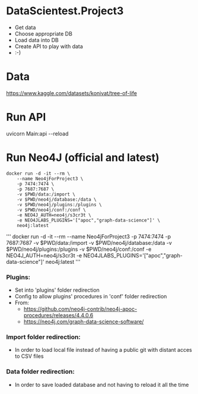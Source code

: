 # DataScientest.Project3
- Get data
- Choose appropriate DB
- Load data into DB
- Create API to play with data
- :-)

# Data
https://www.kaggle.com/datasets/konivat/tree-of-life

# Run API
uvicorn Main:api --reload

# Run Neo4J (official and latest)
```
docker run -d -it --rm \  
    --name Neo4jForProject3 \  
    -p 7474:7474 \  
    -p 7687:7687 \  
    -v $PWD/data:/import \  
    -v $PWD/neo4j/database:/data \  
    -v $PWD/neo4j/plugins:/plugins \  
    -v $PWD/neo4j/conf:/conf \  
    -e NEO4J_AUTH=neo4j/s3cr3t \  
    -e NEO4JLABS_PLUGINS='["apoc","graph-data-science"]' \  
    neo4j:latest
```
''' docker run -d -it --rm --name Neo4jForProject3 -p 7474:7474 -p 7687:7687 -v $PWD/data:/import -v $PWD/neo4j/database:/data -v $PWD/neo4j/plugins:/plugins -v $PWD/neo4j/conf:/conf -e NEO4J_AUTH=neo4j/s3cr3t -e NEO4JLABS_PLUGINS='["apoc","graph-data-science"]' neo4j:latest '''

### Plugins:
- Set into 'plugins' folder redirection
- Config to allow plugins' procedures in 'conf' folder redirection
- From:
  - https://github.com/neo4j-contrib/neo4j-apoc-procedures/releases/4.4.0.6
  - https://neo4j.com/graph-data-science-software/

### Import folder redirection:
- In order to load local file instead of having a public git with distant acces to CSV files

### Data folder redirection:
- In order to save loaded database and not having to reload it all the time


